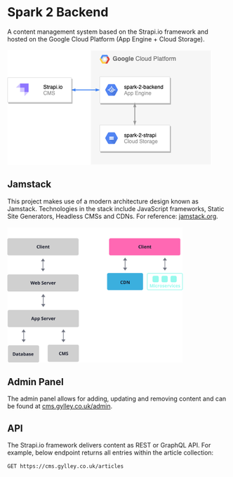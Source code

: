 # Spark 2 Backend

A content management system based on the Strapi.io framework and hosted on the Google Cloud Platform (App Engine + Cloud Storage).
\
\
![Drag Racing](spark-2-backend-architecture.png)

## Jamstack
This project makes use of a modern architecture design known as Jamstack. Technologies in the stack include JavaScript frameworks, Static Site Generators, Headless CMSs and CDNs. For reference: [jamstack.org](https://jamstack.org/).
\
\
<img src="jamstack.svg" alt="drawing" width="400"/>

## Admin Panel
The admin panel allows for adding, updating and removing content and can be found at [cms.gylley.co.uk/admin](https://cms.gylley.co.uk/admin).

## API
The Strapi.io framework delivers content as REST or GraphQL API. For example, below endpoint returns all entries within the article collection:
```
GET https://cms.gylley.co.uk/articles
```